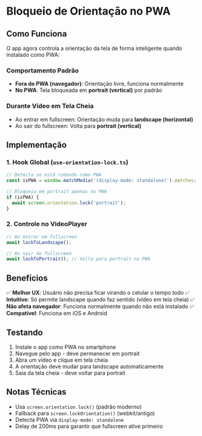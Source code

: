 # Bloqueio de Orientação no PWA

## Como Funciona

O app agora controla a orientação da tela de forma inteligente quando instalado como PWA:

### Comportamento Padrão
- **Fora do PWA (navegador)**: Orientação livre, funciona normalmente
- **No PWA**: Tela bloqueada em **portrait (vertical)** por padrão

### Durante Vídeo em Tela Cheia
- Ao entrar em fullscreen: Orientação muda para **landscape (horizontal)**
- Ao sair do fullscreen: Volta para **portrait (vertical)**

## Implementação

### 1. Hook Global (`use-orientation-lock.ts`)
```typescript
// Detecta se está rodando como PWA
const isPWA = window.matchMedia('(display-mode: standalone)').matches;

// Bloqueia em portrait apenas no PWA
if (isPWA) {
  await screen.orientation.lock('portrait');
}
```

### 2. Controle no VideoPlayer
```typescript
// Ao entrar em fullscreen
await lockToLandscape();

// Ao sair do fullscreen
await lockToPortrait(); // Volta para portrait no PWA
```

## Benefícios

✅ **Melhor UX**: Usuário não precisa ficar virando o celular o tempo todo
✅ **Intuitivo**: Só permite landscape quando faz sentido (vídeo em tela cheia)
✅ **Não afeta navegador**: Funciona normalmente quando não está instalado
✅ **Compatível**: Funciona em iOS e Android

## Testando

1. Instale o app como PWA no smartphone
2. Navegue pelo app - deve permanecer em portrait
3. Abra um vídeo e clique em tela cheia
4. A orientação deve mudar para landscape automaticamente
5. Saia da tela cheia - deve voltar para portrait

## Notas Técnicas

- Usa `screen.orientation.lock()` (padrão moderno)
- Fallback para `screen.lockOrientation()` (webkit/antigo)
- Detecta PWA via `display-mode: standalone`
- Delay de 200ms para garantir que fullscreen ative primeiro
